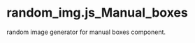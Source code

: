 random_img.js_Manual_boxes
==========================

random image generator for manual boxes component. 
